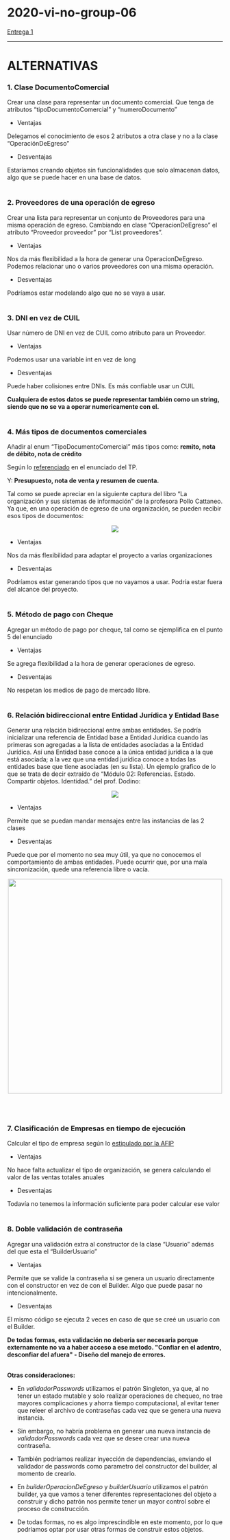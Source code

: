 # 2020-vi-no-group-06


[Entrega 1](https://drive.google.com/drive/folders/1wnyG9G2lMmhpYuLxhIwIOK93yC_bDp8K)

---

<p align="center"> 

# ALTERNATIVAS
</p>

### 1. Clase DocumentoComercial
Crear una clase para representar un documento comercial. Que tenga de atributos “tipoDocumentoComercial” y “numeroDocumento”

+ Ventajas

Delegamos el conocimiento de esos 2 atributos a otra clase y no a la clase “OperaciónDeEgreso”

+ Desventajas

Estaríamos creando objetos sin funcionalidades que solo almacenan datos, algo que se puede hacer en una base de datos.
<br/>
<br/>


### 2. Proveedores de una operación de egreso
Crear una lista para representar un conjunto de Proveedores para una misma operación de egreso. Cambiando en clase “OperacionDeEgreso” el atributo “Proveedor proveedor” por “List<EntidadBase> proveedores”.

+ Ventajas

Nos da más flexibilidad a la hora de generar una OperacionDeEgreso. Podemos relacionar uno o varios proveedores con una misma operación. 

+ Desventajas

Podríamos estar modelando algo que no se vaya a usar.
<br/>
<br/>


### 3. DNI en vez de CUIL
Usar número de DNI en vez de CUIL como atributo para un Proveedor.

+ Ventajas

Podemos usar una variable int en vez de long 

+ Desventajas

Puede haber colisiones entre DNIs. Es más confiable usar un CUIL

**Cualquiera de estos datos se puede representar también como un string, siendo que no se va a operar numericamente con el.**
<br/>
<br/>


### 4. Más tipos de documentos comerciales
Añadir al enum “TipoDocumentoComercial” más tipos como: **remito, nota de débito, nota de crédito**

Según lo [referenciado](http://www.mundoit.com.ar/documentos-comerciales-de-una-empresa/) en el enunciado del TP.
<br/>

Y: **Presupuesto, nota de venta y resumen de cuenta.**

Tal como se puede apreciar en la siguiente captura del libro “La organización y sus sistemas de información” de la profesora Pollo Cattaneo. Ya que, en una operación de egreso de una organización, se pueden recibir esos tipos de documentos:

<p align="center"> 
<img src="TP GeSoc/Imagenes/documentosComerciales.png">
</p>

+ Ventajas

Nos da más flexibilidad para adaptar el proyecto a varias organizaciones

+ Desventajas

Podríamos estar generando tipos que no vayamos a usar. Podría estar fuera del alcance del proyecto.
<br/>
<br/>


### 5. Método de pago con Cheque
Agregar un método de pago por cheque, tal como se ejemplifica en el punto 5 del enunciado

+ Ventajas

Se agrega flexibilidad a la hora de generar operaciones de egreso.

+ Desventajas

No respetan los medios de pago de mercado libre.
<br/>
<br/>


### 6. Relación bidireccional entre Entidad Jurídica y Entidad Base
Generar una relación bidireccional entre ambas entidades. Se podría inicializar una referencia de Entidad base a Entidad Jurídica cuando las primeras son agregadas a la lista de entidades asociadas a la Entidad Jurídica. Así una Entidad base conoce a la única entidad jurídica a la que está asociada; a la vez que una entidad jurídica conoce a todas las entidades base que tiene asociadas (en su lista). Un ejemplo grafico de lo que se trata de decir extraído de “Módulo 02: Referencias. Estado. Compartir objetos. Identidad.” del prof. Dodino:

<p align="center"> 
<img src="TP GeSoc/Imagenes/relacionBidireccional.png">
</p>

+ Ventajas

Permite que se puedan mandar mensajes entre las instancias de las 2 clases

+ Desventajas

Puede que por el momento no sea muy útil, ya que no conocemos el comportamiento de ambas entidades.
Puede ocurrir que, por una mala sincronización, quede una referencia libre o vacía.

<p align="center"> 
<img src="TP GeSoc/Imagenes/relacionBidireccionalDesventaja.png" width=500>
</p>

<br/>
<br/>
 

### 7. Clasificación de Empresas en tiempo de ejecución
Calcular el tipo de empresa según lo [estipulado por la AFIP](https://pymes.afip.gob.ar/estiloAFIP/pymes/ayuda/default.asp)

+ Ventajas

No hace falta actualizar el tipo de organización, se genera calculando el valor de las ventas totales anuales

+ Desventajas

Todavía no tenemos la información suficiente para poder calcular ese valor
<br/>
<br/>


### 8. Doble validación de contraseña
Agregar una validación extra al constructor de la clase “Usuario” además del que esta el “BuilderUsuario”

+ Ventajas

Permite que se valide la contraseña si se genera un usuario directamente con el constructor en vez de con el Builder. Algo que puede pasar no intencionalmente.

+ Desventajas

El mismo código se ejecuta 2 veces en caso de que se creé un usuario con el Builder.

**De todas formas, esta validación no deberia ser necesaria porque externamente no va a haber acceso a ese metodo. "Confiar en el adentro, desconfiar del afuera" - Diseño del manejo de errores.**
<br/>
<br/>

**Otras consideraciones:**

* En *validadorPasswords* utilizamos el patrón Singleton, ya que, al no tener un estado mutable y solo realizar operaciones de chequeo, no trae mayores complicaciones y ahorra tiempo computacional, al evitar tener que releer el archivo de contraseñas cada vez que se genera una nueva instancia.

- Sin embargo, no habría problema en generar una nueva instancia de *validadorPasswords* cada vez que se desee crear una nueva contraseña.

- También podríamos realizar inyección de dependencias, enviando el validador de passwords como parametro del constructor del builder, al momento de crearlo. 

* En *builderOperacionDeEgreso* y *builderUsuario* utilizamos el patrón builder, ya que vamos a tener diferentes representaciones del objeto a construir y dicho patrón nos permite tener un mayor control sobre el proceso de construcción. 

- De todas formas, no es algo imprescindible en este momento, por lo que podríamos optar por usar otras formas de construir estos objetos. 




